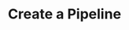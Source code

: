 ---
title: "Create a Pipeline"
description: "COMING SOON!"
excerpt: ""
group: tutorials
toc: true
---